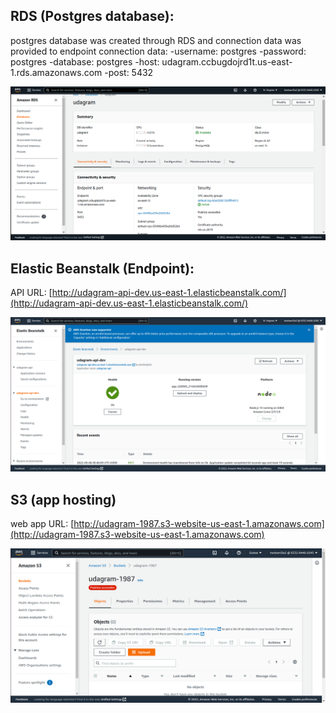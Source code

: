 ## RDS (Postgres database):

postgres database was created through RDS and connection data was provided to endpoint
connection data:
-username: postgres
-password: postgres
-database: postgres
-host: udagram.ccbugdojrd1t.us-east-1.rds.amazonaws.com
-post: 5432

![rds](../screenshots/rds.png)

## Elastic Beanstalk (Endpoint):

API URL: [http://udagram-api-dev.us-east-1.elasticbeanstalk.com/](http://udagram-api-dev.us-east-1.elasticbeanstalk.com/)

![eb](../screenshots/eb.png)

## S3 (app hosting)

web app URL: [http://udagram-1987.s3-website-us-east-1.amazonaws.com](http://udagram-1987.s3-website-us-east-1.amazonaws.com)

![s3](../screenshots/s3.png)
